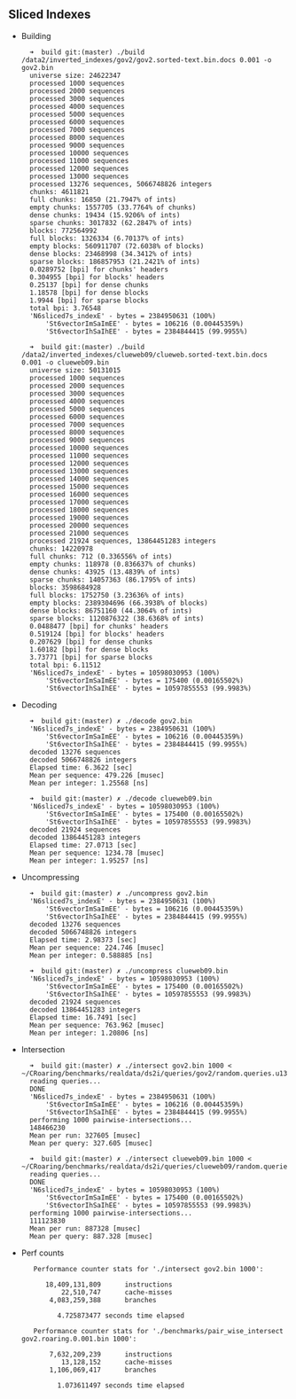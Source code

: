 Sliced Indexes
--------------

- Building
	
		➜  build git:(master) ./build /data2/inverted_indexes/gov2/gov2.sorted-text.bin.docs 0.001 -o gov2.bin                                                                            
		universe size: 24622347                                                                                                                                                           
		processed 1000 sequences
		processed 2000 sequences
		processed 3000 sequences
		processed 4000 sequences
		processed 5000 sequences
		processed 6000 sequences
		processed 7000 sequences
		processed 8000 sequences
		processed 9000 sequences
		processed 10000 sequences
		processed 11000 sequences
		processed 12000 sequences
		processed 13000 sequences
		processed 13276 sequences, 5066748826 integers
		chunks: 4611821
		full chunks: 16850 (21.7947% of ints)
		empty chunks: 1557705 (33.7764% of chunks)
		dense chunks: 19434 (15.9206% of ints)
		sparse chunks: 3017832 (62.2847% of ints)
		blocks: 772564992
		full blocks: 1326334 (6.70137% of ints)
		empty blocks: 560911707 (72.6038% of blocks)
		dense blocks: 23468998 (34.3412% of ints)
		sparse blocks: 186857953 (21.2421% of ints)
		0.0289752 [bpi] for chunks' headers
		0.304955 [bpi] for blocks' headers
		0.25137 [bpi] for dense chunks
		1.18578 [bpi] for dense blocks
		1.9944 [bpi] for sparse blocks
		total bpi: 3.76548
		'N6sliced7s_indexE' - bytes = 2384950631 (100%)
		    'St6vectorImSaImEE' - bytes = 106216 (0.00445359%)
		    'St6vectorIhSaIhEE' - bytes = 2384844415 (99.9955%)

		➜  build git:(master) ./build /data2/inverted_indexes/clueweb09/clueweb.sorted-text.bin.docs 0.001 -o clueweb09.bin 
		universe size: 50131015
		processed 1000 sequences
		processed 2000 sequences
		processed 3000 sequences
		processed 4000 sequences
		processed 5000 sequences
		processed 6000 sequences
		processed 7000 sequences
		processed 8000 sequences
		processed 9000 sequences
		processed 10000 sequences
		processed 11000 sequences
		processed 12000 sequences
		processed 13000 sequences
		processed 14000 sequences
		processed 15000 sequences
		processed 16000 sequences
		processed 17000 sequences
		processed 18000 sequences
		processed 19000 sequences
		processed 20000 sequences
		processed 21000 sequences
		processed 21924 sequences, 13864451283 integers
		chunks: 14220978
		full chunks: 712 (0.336556% of ints)
		empty chunks: 118978 (0.836637% of chunks)
		dense chunks: 43925 (13.4839% of ints)
		sparse chunks: 14057363 (86.1795% of ints)
		blocks: 3598684928
		full blocks: 1752750 (3.23636% of ints)
		empty blocks: 2389304696 (66.3938% of blocks)
		dense blocks: 86751160 (44.3064% of ints)
		sparse blocks: 1120876322 (38.6368% of ints)
		0.0488477 [bpi] for chunks' headers
		0.519124 [bpi] for blocks' headers
		0.207629 [bpi] for dense chunks
		1.60182 [bpi] for dense blocks
		3.73771 [bpi] for sparse blocks
		total bpi: 6.11512
		'N6sliced7s_indexE' - bytes = 10598030953 (100%)
		    'St6vectorImSaImEE' - bytes = 175400 (0.00165502%)
		    'St6vectorIhSaIhEE' - bytes = 10597855553 (99.9983%)
    
- Decoding

		➜  build git:(master) ✗ ./decode gov2.bin
		'N6sliced7s_indexE' - bytes = 2384950631 (100%)
		    'St6vectorImSaImEE' - bytes = 106216 (0.00445359%)
		    'St6vectorIhSaIhEE' - bytes = 2384844415 (99.9955%)
		decoded 13276 sequences
		decoded 5066748826 integers
		Elapsed time: 6.3622 [sec]
		Mean per sequence: 479.226 [musec]
		Mean per integer: 1.25568 [ns]

		➜  build git:(master) ✗ ./decode clueweb09.bin 
		'N6sliced7s_indexE' - bytes = 10598030953 (100%)
		    'St6vectorImSaImEE' - bytes = 175400 (0.00165502%)
		    'St6vectorIhSaIhEE' - bytes = 10597855553 (99.9983%)
		decoded 21924 sequences
		decoded 13864451283 integers
		Elapsed time: 27.0713 [sec]
		Mean per sequence: 1234.78 [musec]
		Mean per integer: 1.95257 [ns]
		
- Uncompressing

		➜  build git:(master) ✗ ./uncompress gov2.bin
		'N6sliced7s_indexE' - bytes = 2384950631 (100%)
		    'St6vectorImSaImEE' - bytes = 106216 (0.00445359%)
		    'St6vectorIhSaIhEE' - bytes = 2384844415 (99.9955%)
		decoded 13276 sequences
		decoded 5066748826 integers
		Elapsed time: 2.98373 [sec]
		Mean per sequence: 224.746 [musec]
		Mean per integer: 0.588885 [ns]
		
		➜  build git:(master) ✗ ./uncompress clueweb09.bin 
		'N6sliced7s_indexE' - bytes = 10598030953 (100%)
		    'St6vectorImSaImEE' - bytes = 175400 (0.00165502%)
		    'St6vectorIhSaIhEE' - bytes = 10597855553 (99.9983%)
		decoded 21924 sequences
		decoded 13864451283 integers
		Elapsed time: 16.7491 [sec]
		Mean per sequence: 763.962 [musec]
		Mean per integer: 1.20806 [ns]
		
- Intersection

		➜  build git:(master) ✗ ./intersect gov2.bin 1000 < ~/CRoaring/benchmarks/realdata/ds2i/queries/gov2/random.queries.u13276.1K          
		reading queries...
		DONE
		'N6sliced7s_indexE' - bytes = 2384950631 (100%)
		    'St6vectorImSaImEE' - bytes = 106216 (0.00445359%)
		    'St6vectorIhSaIhEE' - bytes = 2384844415 (99.9955%)
		performing 1000 pairwise-intersections...
		148466230
		Mean per run: 327605 [musec]
		Mean per query: 327.605 [musec]
		
		➜  build git:(master) ✗ ./intersect clueweb09.bin 1000 < ~/CRoaring/benchmarks/realdata/ds2i/queries/clueweb09/random.queries.u21924.1K
		reading queries...
		DONE
		'N6sliced7s_indexE' - bytes = 10598030953 (100%)
		    'St6vectorImSaImEE' - bytes = 175400 (0.00165502%)
		    'St6vectorIhSaIhEE' - bytes = 10597855553 (99.9983%)
		performing 1000 pairwise-intersections...
		111123830
		Mean per run: 887328 [musec]
		Mean per query: 887.328 [musec]

- Perf counts

		 Performance counter stats for './intersect gov2.bin 1000':
		
		    18,409,131,809      instructions                                                
		        22,510,747      cache-misses                                                
		     4,083,259,388      branches                                                    
		
		       4.725873477 seconds time elapsed
		       
		 Performance counter stats for './benchmarks/pair_wise_intersect gov2.roaring.0.001.bin 1000':
		
		     7,632,209,239      instructions                                                
		        13,128,152      cache-misses                                                
		     1,106,069,417      branches                                                    
		
		       1.073611497 seconds time elapsed